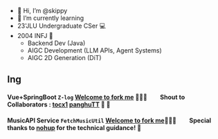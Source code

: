 - 👋 Hi, I’m @skippy
- 🌱 I’m currently learning
- 23'JLU Undergraduate CSer 💻
- 2004 INFJ 🐒
  - Backend Dev (Java)
  - AIGC Development (LLM APIs, Agent Systems)
  - AIGC 2D Generation (DiT)

## Ing

#### Vue+SpringBoot `Z-log` [Welcome to fork me](https://github.com/skippy-404/z-log) 🎈🎈🎈  &nbsp;&nbsp;&nbsp;&nbsp;&nbsp;&nbsp;&nbsp;   Shout to Collaborators : [tocx1](https://github.com/tocx1/) [panghuTT](https://github.com/panghuTT) 👨 👸

#### MusicAPI Service `FetchMusicUtil` [Welcome to fork me](https://github.com/skippy-404/FetchMusicUtil)🎈🎈🎈 &nbsp;&nbsp;&nbsp;&nbsp;&nbsp;&nbsp;&nbsp; Special thanks to [nohup](https://github.com/imp2002) for the technical guidance! 🙏
<br>

<!---
skippy-404/skippy-404 is a ✨ special ✨ repository because its `README.md` (this file) appears on your GitHub profile.
You can click the Preview link to take a look at your changes.
--->
